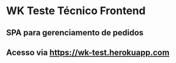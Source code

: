 # WK Teste Técnico Frontend

## SPA para gerenciamento de pedidos

## Acesso via https://wk-test.herokuapp.com